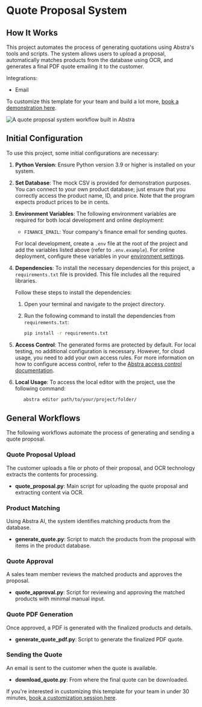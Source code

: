 # Quote Proposal System

## How It Works

This project automates the process of generating quotations using Abstra's tools and scripts. The system allows users to upload a proposal, automatically matches products from the database using OCR, and generates a final PDF quote emailing it to the customer.

Integrations:

- Email

To customize this template for your team and build a lot more, <a href="https://meet.abstra.app/demo?url=template-quote-proposal" target="_blank">book a demonstration here</a>.

![A quote proposal system workflow built in Abstra](https://github.com/user-attachments/assets/3f45509f-cf3d-4a7d-9e6a-7aeeec84fb41)


## Initial Configuration

To use this project, some initial configurations are necessary:

1. **Python Version**: Ensure Python version 3.9 or higher is installed on your system.

2. **Set Database**: The mock CSV is provided for demonstration purposes. You can connect to your own product database; just ensure that you correctly access the product name, ID, and price. Note that the program expects product prices to be in cents.
   
3. **Environment Variables**: The following environment variables are required for both local development and online deployment:

   - `FINANCE_EMAIL`: Your company's finance email for sending quotes.

   For local development, create a `.env` file at the root of the project and add the variables listed above (refer to `.env.example`). For online deployment, configure these variables in your <a href="https://docs.abstra.io/cloud/envvars" target="_blank">environment settings</a>.

4. **Dependencies**: To install the necessary dependencies for this project, a `requirements.txt` file is provided. This file includes all the required libraries.

   Follow these steps to install the dependencies:

   1. Open your terminal and navigate to the project directory.
   2. Run the following command to install the dependencies from `requirements.txt`:

      ```sh
      pip install -r requirements.txt
      ```

5. **Access Control**: The generated forms are protected by default. For local testing, no additional configuration is necessary. However, for cloud usage, you need to add your own access rules. For more information on how to configure access control, refer to the <a href="https://docs.abstra.io/concepts/access-control" target="_blank">Abstra access control documentation</a>.

6. **Local Usage**: To access the local editor with the project, use the following command:

   ```sh
      abstra editor path/to/your/project/folder/
   ```

## General Workflows

The following workflows automate the process of generating and sending a quote proposal.

### Quote Proposal Upload

The customer uploads a file or photo of their proposal, and OCR technology extracts the contents for processing.

- **quote_proposal.py**: Main script for uploading the quote proposal and extracting content via OCR.

### Product Matching

Using Abstra AI, the system identifies matching products from the database.

- **generate_quote.py**: Script to match the products from the proposal with items in the product database.

### Quote Approval

A sales team member reviews the matched products and approves the proposal.

- **quote_approval.py**: Script for reviewing and approving the matched products with minimal manual input.

### Quote PDF Generation

Once approved, a PDF is generated with the finalized products and details.

- **generate_quote_pdf.py**: Script to generate the finalized PDF quote.

### Sending the Quote

An email is sent to the customer when the quote is available.

- **download_quote.py**: From where the final quote can be downloaded.

If you're interested in customizing this template for your team in under 30 minutes, <a href="https://meet.abstra.app/demo?url=template-quote-proposal" target="_blank">book a customization session here</a>.
